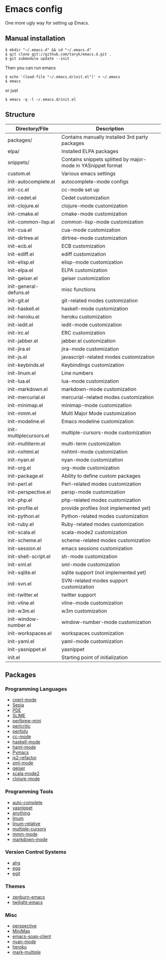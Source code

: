 Emacs config
============

One more ugly way for setting up Emacs.

## Manual installation ##

    $ mkdir "~/.emacs.d" && cd "~/.emacs.d"
    $ git clone git://github.com/taryk/emacs.d.git .
    $ git submodule update --init

Then you can run emacs

    $ echo '(load-file "~/.emacs.d/init.el")' > ~/.emacs
    $ emacs

or just

    $ emacs -q -l ~/.emacs.d/init.el

## Structure ##

Directory/File | Description |
---- | ---- |
packages/ | Contains manually installed 3rd party packages |
elpa/ | Installed ELPA packages |
snippets/ | Contains snippets splitted by major-mode in YASnippet format |
custom.el | Various emacs settings  |
init-autocomplete.el | autocomplete-mode configs  |
init-cc.el | cc-mode set up |
init-cedet.el | Cedet customization |
init-clojure.el | clojure-mode customization |
init-cmake.el | cmake-mode customization |
init-common-lisp.el | common-lisp-mode customization |
init-cua.el | cua-mode customization |
init-dirtree.el | dirtree-mode customization  |
init-ecb.el | ECB customization  |
init-ediff.el | ediff customization |
init-elisp.el | elisp-mode customization |
init-elpa.el | ELPA customization |
init-geiser.el | geiser customization |
init-general-defuns.el | misc functions |
init-git.el | git-related modes customization |
init-haskell.el | haskell-mode customization |
init-heroku.el | heroku customization |
init-iedit.el | iedit-mode customization |
init-irc.el | ERC customization |
init-jabber.el | jabber.el customization |
init-jira.el | jira-mode customization |
init-js.el | javascript-related modes customization |
init-keybinds.el | Keybindings customization |
init-linum.el | Line numbers |
init-lua.el | lua-mode customization |
init-markdown.el | markdown-mode customization |
init-mercurial.el | mercurial-related modes customization |
init-minimap.el | minimap-mode customization |
init-mmm.el | Multi Major Mode customization |
init-modeline.el | Emacs modeline customization |
init-multiplecursors.el | multiple-cursors-mode customization |
init-multiterm.el | multi-term customization |
init-nxhtml.el | nxhtml-mode customization  |
init-nyan.el | nyan-mode customization |
init-org.el | org-mode customization |
init-package.el | Ability to define custom packages |
init-perl.el | Perl-related modes customization |
init-perspective.el | persp-mode customization |
init-php.el | php-related modes customization |
init-profile.el | provide profiles (not implemented yet) |
init-python.el | Python-related modes customization |
init-ruby.el | Ruby-related modes customization |
init-scala.el | scala-mode2 customization |
init-scheme.el | scheme-related modes customization |
init-session.el | emacs sessions customization |
init-shell-script.el | sh-mode customization |
init-sml.el | sml-mode customization |
init-sqlite.el | sqlite support (not implemented yet) |
init-svn.el | SVN-related modes support customization |
init-twitter.el | twitter support |
init-vline.el | vline-mode customization |
init-w3m.el | w3m customization |
init-window-number.el | window-number-mode customization |
init-workspaces.el | workspaces customization |
init-yaml.el | yaml-mode customization |
init-yasnippet.el | yasnippet |
init.el | Starting point of initialization |

## Packages ##

### Programming Languages ###
* [cperl-mode][25]
* [Sepia][27]
* [PDE][28]
* [SLIME][29]
* [perlbrew-mini][33]
* [perlcritic][34]
* [perltidy][35]
* [cc-mode][7]
* [haskell-mode][8]
* [haml-mode][12]
* [Pymacs][14]
* [js2-refactor][18]
* [sml-mode][21]
* [geiser][22]
* [scala-mode2][23]
* [clojure-mode][24]

### Programming Tools ###
* [auto-complete][26]
* [yasnippet][9]
* [anything][30]
* [linum][31]
* [linum-relative][10]
* [multiple-cursors][13]
* [mmm-mode][15]
* [markdown-mode][19]

### Version Control Systems ###
* [ahg][1]
* [egg][2]
* [egit][3]

### Themes ###
* [zenburn-emacs][11]
* [twilight-emacs][20]

### Misc ###
* [perspective][16]
* [MiniMap][32]
* [emacs-soap-client][4]
* [nyan-mode][5]
* [heroku][6]
* [mark-multiple][17]

[1]: https://bitbucket.org/agriggio/ahg
[2]: https://github.com/byplayer/egg.git
[3]: https://github.com/jimhourihan/egit
[4]: https://code.google.com/p/emacs-soap-client/
[5]: https://github.com/TeMPOraL/nyan-mode
[6]: https://github.com/technomancy/heroku.el
[7]: https://github.com/emacsmirror/cc-mode
[8]: https://github.com/haskell/haskell-mode
[9]: https://github.com/capitaomorte/yasnippet
[10]: https://github.com/coldnew/linum-relative
[11]: https://github.com/bbatsov/zenburn-emacs
[12]: https://github.com/nex3/haml-mode
[13]: https://github.com/magnars/multiple-cursors.el
[14]: https://github.com/pinard/Pymacs
[15]: https://github.com/purcell/mmm-mode
[16]: https://github.com/nex3/perspective-el
[17]: https://github.com/magnars/mark-multiple.el
[18]: https://github.com/magnars/js2-refactor.el
[19]: https://jblevins.org/git/markdown-mode
[20]: https://github.com/crafterm/twilight-emacs
[21]: https://github.com/emacsmirror/sml-mode
[22]: https://github.com/jaor/geiser
[23]: https://github.com/hvesalai/scala-mode2
[24]: https://github.com/technomancy/clojure-mode
[25]: https://github.com/jrockway/cperl-mode
[26]: http://cx4a.org/software/auto-complete/
[27]: https://metacpan.org/module/Sepia
[28]: https://metacpan.org/module/Emacs::PDE
[29]: http://common-lisp.net/project/slime/
[30]: http://www.emacswiki.org/Anything
[31]: http://www.emacswiki.org/LineNumbers
[32]: http://www.emacswiki.org/emacs/MiniMap
[33]: https://github.com/dams/perlbrew-mini.el
[34]: https://github.com/emacsmirror/perlcritic
[35]: https://github.com/emacsmirror/perltidy
